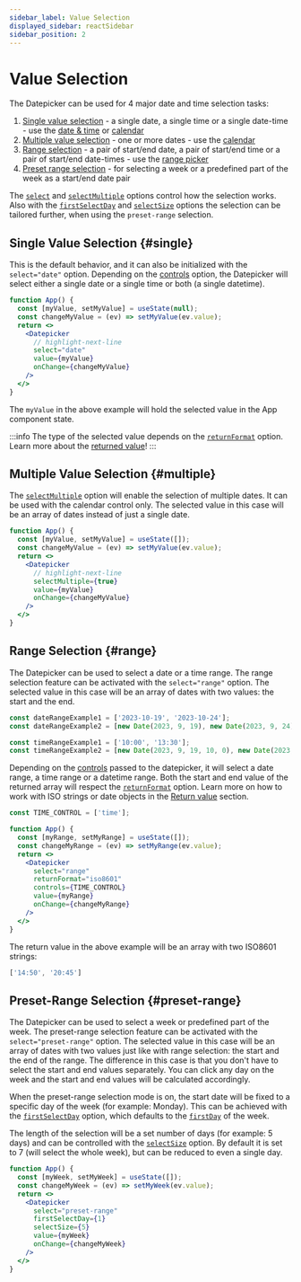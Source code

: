 ```yaml
---
sidebar_label: Value Selection
displayed_sidebar: reactSidebar
sidebar_position: 2
---
```


# Value Selection

The Datepicker can be used for 4 major date and time selection tasks:

1. [Single value selection](#single) - a single date, a single time or a single date-time - use the [date & time](https://demo.mobiscroll.com/react/datetime) or [calendar](https://demo.mobiscroll.com/react/calendar)
2. [Multiple value selection](#multiple) - one or more dates - use the [calendar](https://demo.mobiscroll.com/react/calendar)
3. [Range selection](#range) - a pair of start/end date, a pair of start/end time or a pair of start/end date-times - use the [range picker](https://demo.mobiscroll.com/react/range)
4. [Preset range selection](#preset-range) - for selecting a week or a predefined part of the week as a start/end date pair

The [`select`](./api#opt-select) and [`selectMultiple`](./api#opt-selectMultiple) options control how the selection works. Also with the [`firstSelectDay`](./api#opt-firstSelectDay) and [`selectSize`](./api#opt-selectSize) options the selection can be tailored further, when using the `preset-range` selection.

## Single Value Selection {#single}

This is the default behavior, and it can also be initialized with the `select="date"` option. Depending on the [controls](./controls) option, the Datepicker will select either a single date or a single time or both (a single datetime).

```jsx
function App() {
  const [myValue, setMyValue] = useState(null);
  const changeMyValue = (ev) => setMyValue(ev.value);
  return <>
    <Datepicker
      // highlight-next-line
      select="date"
      value={myValue}
      onChange={changeMyValue}
    />
  </>
}
```

The `myValue` in the above example will hold the selected value in the App component state.

:::info
The type of the selected value depends on the [`returnFormat`](./api#opt-returnFormat) option. Learn more about the [returned value](./return-value)!
:::

## Multiple Value Selection {#multiple}

The [`selectMultiple`](./api#opt-selectMultiple) option will enable the selection of multiple dates. It can be used with the calendar control only. The selected value in this case will be an array of dates instead of just a single date.

```jsx
function App() {
  const [myValue, setMyValue] = useState([]);
  const changeMyValue = (ev) => setMyValue(ev.value);
  return <>
    <Datepicker
      // highlight-next-line
      selectMultiple={true}
      value={myValue}
      onChange={changeMyValue}
    />
  </>
}
```

## Range Selection {#range}

The Datepicker can be used to select a date or a time range. The range selection feature can be activated with the `select="range"` option. The selected value in this case will be an array of dates with two values: the start and the end.

```javascript title="Range value examples"
const dateRangeExample1 = ['2023-10-19', '2023-10-24'];
const dateRangeExample2 = [new Date(2023, 9, 19), new Date(2023, 9, 24)];

const timeRangeExample1 = ['10:00', '13:30'];
const timeRangeExample2 = [new Date(2023, 9, 19, 10, 0), new Date(2023, 9, 19, 13, 30)];
```

Depending on the [controls](./controls) passed to the datepicker, it will select a date range, a time range or a datetime range.
Both the start and end value of the returned array will respect the [`returnFormat`](./api#opt-returnFormat) option. Learn more on how to work with ISO strings or date objects in the [Return value](./return-value) section.

```jsx title="Example for time range selection with ISO8601 strings"
const TIME_CONTROL = ['time'];

function App() {
  const [myRange, setMyRange] = useState([]);
  const changeMyRange = (ev) => setMyRange(ev.value);
  return <>
    <Datepicker
      select="range"
      returnFormat="iso8601"
      controls={TIME_CONTROL}
      value={myRange}
      onChange={changeMyRange}
    />
  </>
}
```

The return value in the above example will be an array with two ISO8601 strings:
```javascript title="Example return value"
['14:50', '20:45']
```

## Preset-Range Selection {#preset-range}

The Datepicker can be used to select a week or predefined part of the week. The preset-range selection feature can be activated with the `select="preset-range"` option. The selected value in this case will be an array of dates with two values just like with range selection: the start and the end of the range. The difference in this case is that you don't have to select the start and end values separately. You can click any day on the week and the start and end values will be calculated accordingly.

When the preset-range selection mode is on, the start date will be fixed to a specific day of the week (for example: Monday). This can be achieved with the [`firstSelectDay`](./api#opt-firstSelectDay) option, which defaults to the [`firstDay`](./api#localization-firstDay) of the week.

The length of the selection will be a set number of days (for example: 5 days) and can be controlled with the [`selectSize`](./api#opt-selectSize) option. By default it is set to 7 (will select the whole week), but can be reduced to even a single day.

```jsx title="Example for selecting a work week (Monday to Friday)"
function App() {
  const [myWeek, setMyWeek] = useState([]);
  const changeMyWeek = (ev) => setMyWeek(ev.value);
  return <>
    <Datepicker
      select="preset-range"
      firstSelectDay={1}
      selectSize={5}
      value={myWeek}
      onChange={changeMyWeek}
    />
  </>
}
```
